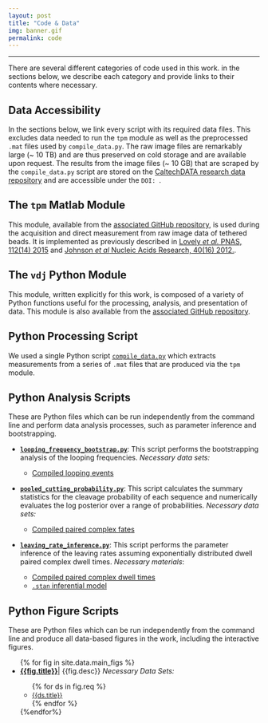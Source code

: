 ```yaml
---
layout: post
title: "Code & Data"
img: banner.gif
permalink: code
---
```


---

There are several different categories of code used in this work. in the sections below, we describe each category and provide links to their contents where necessary.


## Data Accessibility
In the sections below, we link every script with its required data files. This excludes data needed to run the `tpm` module as well as the preprocessed `.mat` files used by `compile_data.py`.  The raw image files are remarkably large (~ 10 TB) and are thus preserved on cold storage and are available upon request. The results from the image files (~ 10 GB)  that are scraped by the `compile_data.py` script are stored on the [CaltechDATA research data repository](http://data.caltech.edu) and are accessible under the `DOI: `.

## The `tpm` Matlab Module
This module, available from the [associated GitHub
repository](https://github.com/rpgroup-pboc/vdj_recombination), is used
during the acquisition and direct measurement from raw image data of
tethered beads. It is implemented as previously described in [Lovely *et
al.* PNAS, 112(14) 2015](https://www.pnas.org/content/112/14/E1715) and
[Johnson *et al* Nucleic Acids Research, 40(16)
2012.](https://academic.oup.com/nar/article/40/16/7728/1028173).

## The `vdj` Python Module
This module, written explicitly for this work, is composed of a variety of
Python functions useful for the processing, analysis, and presentation of
data. This module is also available from the [associated GitHub
repository](https://github.com/rpgroup-pboc/vdj_recombination).

## Python Processing Script

We used a single Python script
[`compile_data.py`](https://github.com/RPGroup-PBoC/vdj_recombination/blob/gh-pages//code/processing/compile_data.py) which
extracts measurements from a series of `.mat` files that are produced via the
`tpm` module.

## Python Analysis Scripts
These are Python files which can be run independently from the command line
and perform data analysis processes, such as parameter inference and
bootstrapping. 

* [**`looping_frequency_bootstrap.py`**](https://github.com/RPGroup-PBoC/vdj_recombination/blob/gh-pages//code/analysis/looping_frequency_bootstrap.py): This script performs the bootstrapping analysis of the looping frequencies. *Necessary data sets:*
    + [Compiled looping events](https://github.com/RPGroup-PBoC/vdj_recombination/blob/gh-pages//data/compiled_looping_events.csv)

* [**`pooled_cutting_probability.py`**](https://github.com/RPGroup-PBoC/vdj_recombination/blob/gh-pages//code/analysis/pooled_cutting_probability.py): This script calculates the summary statistics for the cleavage probability of each sequence and numerically evaluates the log posterior over a range of probabilities. *Necessary data sets:* 
    + [Compiled paired complex fates](https://github.com/RPGroup-PBoC/vdj_recombination/blob/gh-pages//data/compiled_bead_fates.csv)

* [**`leaving_rate_inference.py`**](https://github.com/RPGroup-PBoC/vdj_recombination/blob/gh-pages//code/analysis/leaving_rate_inference.py): This script performs the parameter inference of the leaving rates assuming exponentially distributed dwell paired complex dwell times. *Necessary materials*: 
    + [Compiled paired complex dwell times](https://github.com/RPGroup-PBoC/vdj_recombination/blob/gh-pages//data/compiled_dwell_times.csv)
    + [`.stan` inferential model](https://github.com/RPGroup-PBoC/vdj_recombination/blob/gh-pages//code/stan/expon_dwell_model.stan)


## Python Figure Scripts 
These are Python files which can be run independently from the command line and produce all data-based figures in the work, including the interactive figures. 

<ul>
{% for fig in site.data.main_figs %}
<li><a href="https://github.com/RPGroup-PBoC/vdj_recombination/blob/gh-pages/code/figures/{{fig.file}}"><b>{{fig.title}}</b></a>| {{fig.desc}} <i>Necessary Data Sets:</i></li>
<ul>
{% for ds in fig.req %}
<li><a style="font-size: 0.9em;" href="https://github.com/RPGroup-PBoC/vdj_recombination/blob/gh-pages/data/{{ds.dataset}}">{{ds.title}} </a></li>
{% endfor %}
</ul>
{%endfor%}
</ul>
